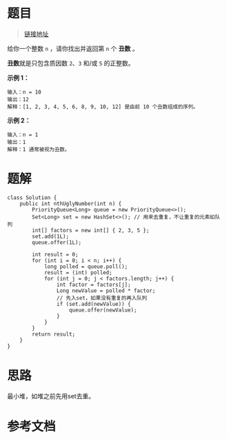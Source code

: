 # 题目

> [链接地址](https://leetcode-cn.com/problems/ugly-number-ii/)
>

给你一个整数 `n` ，请你找出并返回第 `n` 个 **丑数** 。

**丑数**就是只包含质因数 `2`、`3` 和/或 `5` 的正整数。

**示例 1：**

```
输入：n = 10
输出：12
解释：[1, 2, 3, 4, 5, 6, 8, 9, 10, 12] 是由前 10 个丑数组成的序列。
```

**示例 2：**

```
输入：n = 1
输出：1
解释：1 通常被视为丑数。
```

# 题解

```jva
class Solution {
    public int nthUglyNumber(int n) {
        PriorityQueue<Long> queue = new PriorityQueue<>();
        Set<Long> set = new HashSet<>(); // 用来去重复，不让重复的元素如队列
        int[] factors = new int[] { 2, 3, 5 };
        set.add(1L);
        queue.offer(1L);

        int result = 0;
        for (int i = 0; i < n; i++) {
            long polled = queue.poll();
            result = (int) polled;
            for (int j = 0; j < factors.length; j++) {
                int factor = factors[j];
                Long newValue = polled * factor;
                // 先入set，如果没有重复的再入队列
                if (set.add(newValue)) {
                    queue.offer(newValue);
                }
            }
        }
        return result;
    }
}
```

# 思路

最小堆，如堆之前先用set去重。

# 参考文档